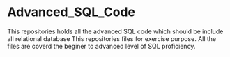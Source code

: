# Advanced_SQL_Code
This repositories holds all the advanced SQL code which should be include all relational database This repositories files for exercise purpose.
All the files are coverd the beginer to advanced level of SQL proficiency.
